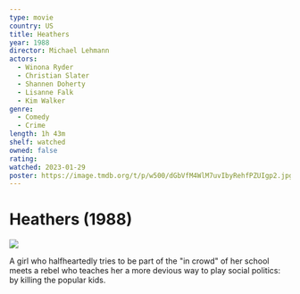 ```yaml
---
type: movie
country: US
title: Heathers
year: 1988
director: Michael Lehmann
actors:
  - Winona Ryder
  - Christian Slater
  - Shannen Doherty
  - Lisanne Falk
  - Kim Walker
genre:
  - Comedy
  - Crime
length: 1h 43m
shelf: watched
owned: false
rating:
watched: 2023-01-29
poster: https://image.tmdb.org/t/p/w500/dGbVfM4WlM7uvIbyRehfPZUIgp2.jpg
---
```


# Heathers (1988)

![](https://image.tmdb.org/t/p/w500/dGbVfM4WlM7uvIbyRehfPZUIgp2.jpg)

A girl who halfheartedly tries to be part of the "in crowd" of her school meets a rebel who teaches her a more devious way to play social politics: by killing the popular kids.